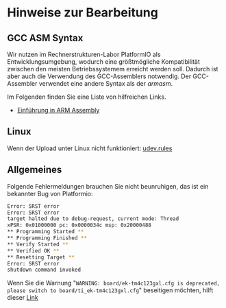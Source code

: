 # Hinweise zur Bearbeitung

## GCC ASM Syntax

Wir nutzen im Rechnerstrukturen-Labor PlatformIO als Entwicklungsumgebung, wodurch eine größtmögliche Kompatibilität zwischen den meisten Betriebssystemem erreicht werden soll. Dadurch ist aber auch die Verwendung des GCC-Assemblers notwendig. Der GCC-Assembler verwendet eine andere Syntax als der *armasm*.

Im Folgenden finden Sie eine Liste von hilfreichen Links. 

- [Einführung in ARM Assembly](https://developer.arm.com/documentation/den0013/d/Introduction-to-Assembly-Language)

## Linux

Wenn der Upload unter Linux nicht funktioniert: [udev.rules](https://docs.platformio.org/en/stable/core/installation/udev-rules.html#platformio-udev-rules)

## Allgemeines

Folgende Fehlermeldungen brauchen Sie nicht beunruhigen, das ist ein bekannter Bug von Platformio:

```bash
Error: SRST error
Error: SRST error
target halted due to debug-request, current mode: Thread 
xPSR: 0x01000000 pc: 0x0000034c msp: 0x20000488
** Programming Started **
** Programming Finished **
** Verify Started **
** Verified OK **
** Resetting Target **
Error: SRST error
shutdown command invoked
```

Wenn Sie die Warnung "`WARNING: board/ek-tm4c123gxl.cfg is deprecated, please switch to board/ti_ek-tm4c123gxl.cfg`" beseitigen möchten, hilft dieser [Link](https://community.platformio.org/t/debug-server-options-are-not-being-seen/24839/2)